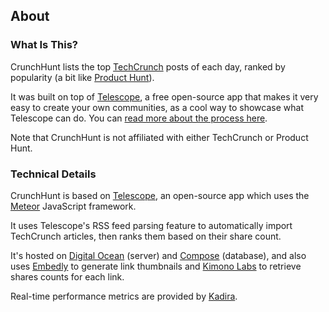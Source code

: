 ## About

### What Is This?

CrunchHunt lists the top [TechCrunch](http://techcrunch.com) posts of each day, ranked by popularity (a bit like [Product Hunt](http://producthunt.com)). 

It was built on top of [Telescope](http://telesc.pe), a free open-source app that makes it very easy to create your own communities, as a cool way to showcase what Telescope can do. You can [read more about the process here](http://www.telesc.pe/blog/making-of-crunchhunt/).

Note that CrunchHunt is not affiliated with either TechCrunch or Product Hunt. 

### Technical Details

CrunchHunt is based on [Telescope](http://telesc.pe), an open-source app which uses the [Meteor](http://meteor.com) JavaScript framework. 

It uses Telescope's RSS feed parsing feature to automatically import TechCrunch articles, then ranks them based on their share count.

It's hosted on [Digital Ocean](http://digitalocean.com) (server) and [Compose](http://compose.io) (database), and also uses [Embedly](embed.ly) to generate link thumbnails and [Kimono Labs](https://www.kimonolabs.com/) to retrieve shares counts for each link. 

Real-time performance metrics are provided by [Kadira](https://kadira.io/).

### 